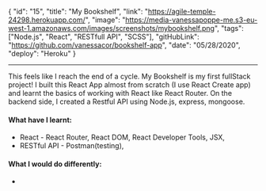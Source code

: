{
"id": "15",
"title": "My Bookshelf",
"link": "https://agile-temple-24298.herokuapp.com/",
"image": "https://media-vanessapoppe-me.s3-eu-west-1.amazonaws.com/images/screenshots/mybookshelf.png",
"tags": ["Node.js", "React", "RESTfull API", "SCSS"],
"gitHubLink": "https://github.com/vanessacor/bookshelf-app",
"date": "05/28/2020",
"deploy": "Heroku"
}

---

This feels like I reach the end of a cycle.
My Bookshelf is my first fullStack project!
I built this React App almost from scratch (I use React Create app) and learnt the basics of working with React like React Router.
On the backend side, I created a Restful API using Node.js, express, mongoose.

#### What have I learnt:

- React - React Router, React DOM, React Developer Tools, JSX,
- RESTful API - Postman(testing),

#### What I would do differently:

-
